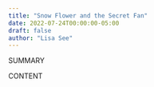 ```yaml
---
title: "Snow Flower and the Secret Fan"
date: 2022-07-24T00:00:00-05:00
draft: false
author: "Lisa See"
---
```


SUMMARY

<!--more-->

CONTENT
